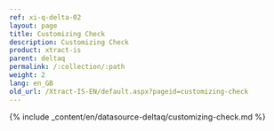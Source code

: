 ```yaml
---
ref: xi-q-delta-02
layout: page
title: Customizing Check
description: Customizing Check
product: xtract-is
parent: deltaq
permalink: /:collection/:path
weight: 2
lang: en_GB
old_url: /Xtract-IS-EN/default.aspx?pageid=customizing-check
---
```

{% include _content/en/datasource-deltaq/customizing-check.md %}